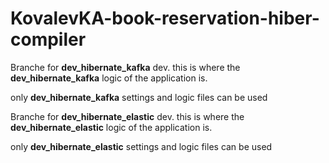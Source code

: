 # KovalevKA-book-reservation-hiber-compiler

<p>Branche for <b>dev_hibernate_kafka</b> dev. this is where the <b>dev_hibernate_kafka</b> logic of the application is.</p>
only <b>dev_hibernate_kafka</b> settings  and logic files can be used

<p>Branche for <b>dev_hibernate_elastic</b> dev. this is where the <b>dev_hibernate_elastic</b> logic of the application is.</p>
only <b>dev_hibernate_elastic</b> settings  and logic files can be used

